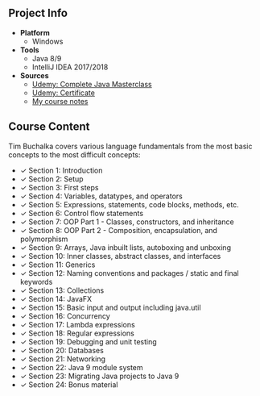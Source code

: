 ## Project Info
* **Platform**
  * Windows
* **Tools**
  * Java 8/9
  * IntelliJ IDEA 2017/2018
* **Sources**
  * [Udemy: Complete Java Masterclass](https://www.udemy.com/java-the-complete-java-developer-course/learn/v4/content)
  * [Udemy: Certificate](https://www.udemy.com/certificate/UC-5KVB3JUG/)
  * [My course notes](https://github.com/MAShah-UK/CompleteJavaMasterclass/blob/master/notes/Notes.docx)

## Course Content
Tim Buchalka covers various language fundamentals from the most basic concepts to the most difficult concepts:
* ✓ Section 1: Introduction
* ✓ Section 2: Setup
* ✓ Section 3: First steps
* ✓ Section 4: Variables, datatypes, and operators
* ✓ Section 5: Expressions, statements, code blocks, methods, etc.
* ✓ Section 6: Control flow statements
* ✓ Section 7: OOP Part 1 - Classes, constructors, and inheritance
* ✓ Section 8: OOP Part 2 - Composition, encapsulation, and polymorphism
* ✓ Section 9: Arrays, Java inbuilt lists, autoboxing and unboxing
* ✓ Section 10: Inner classes, abstract classes, and interfaces
* ✓ Section 11: Generics
* ✓ Section 12: Naming conventions and packages / static and final keywords
* ✓ Section 13: Collections
* ✓ Section 14: JavaFX
* ✓ Section 15: Basic input and output including java.util
* ✓ Section 16: Concurrency
* ✓ Section 17: Lambda expressions
* ✓ Section 18: Regular expressions
* ✓ Section 19: Debugging and unit testing
* ✓ Section 20: Databases
* ✓ Section 21: Networking
* ✓ Section 22: Java 9 module system
* ✓ Section 23: Migrating Java projects to Java 9
* ✓ Section 24: Bonus material
